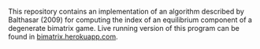 This repository contains an implementation of an algorithm described by Balthasar (2009) for computing the index of an equilibrium component of a degenerate bimatrix game.
Live running version of this program can be found in [bimatrix.herokuapp.com](bimatrix.herokuapp.com).
